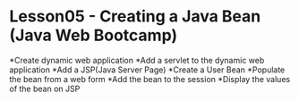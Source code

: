 # Lesson05 - Creating a Java Bean (Java Web Bootcamp)
*Create dynamic web application
*Add a servlet to the dynamic web application
*Add a JSP(Java Server Page)
*Create a User Bean
*Populate the bean from a web form
*Add the bean to the session
*Display the values of the bean on JSP
